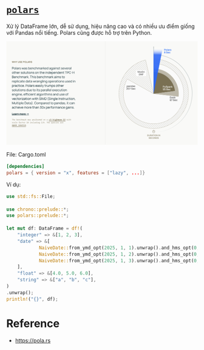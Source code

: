 # [``polars``]

Xử lý DataFrame lớn, dễ sử dụng, hiệu năng cao và có nhiều ưu điểm giống với Pandas nổi tiếng. Polars cũng được hỗ trợ trên Python.

![](./polars.png)

File: Cargo.toml

```toml
[dependencies]
polars = { version = "x", features = ["lazy", ...]}
```

Ví dụ:

```rust
use std::fs::File;

use chrono::prelude::*;
use polars::prelude::*;

let mut df: DataFrame = df!(
    "integer" => &[1, 2, 3],
    "date" => &[
            NaiveDate::from_ymd_opt(2025, 1, 1).unwrap().and_hms_opt(0, 0, 0).unwrap(),
            NaiveDate::from_ymd_opt(2025, 1, 2).unwrap().and_hms_opt(0, 0, 0).unwrap(),
            NaiveDate::from_ymd_opt(2025, 1, 3).unwrap().and_hms_opt(0, 0, 0).unwrap(),
    ],
    "float" => &[4.0, 5.0, 6.0],
    "string" => &["a", "b", "c"],
)
.unwrap();
println!("{}", df);
```

# Reference

- https://pola.rs

[``polars``]: ttps://pola.rs